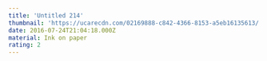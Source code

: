 ```yaml
---
title: 'Untitled 214'
thumbnail: 'https://ucarecdn.com/02169888-c842-4366-8153-a5eb16135613/'
date: 2016-07-24T21:04:18.000Z
material: Ink on paper
rating: 2
---
```

